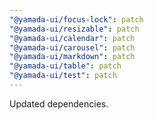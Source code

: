 ```yaml
---
"@yamada-ui/focus-lock": patch
"@yamada-ui/resizable": patch
"@yamada-ui/calendar": patch
"@yamada-ui/carousel": patch
"@yamada-ui/markdown": patch
"@yamada-ui/table": patch
"@yamada-ui/test": patch
---
```


Updated dependencies.
